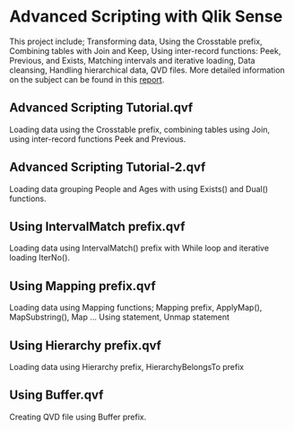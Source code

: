 # Advanced Scripting with Qlik Sense
This project include; Transforming data, Using the Crosstable prefix, Combining tables with Join and Keep, Using inter-record functions: Peek, Previous, and Exists, Matching intervals and iterative loading, Data cleansing, Handling hierarchical data, QVD files. More detailed information on the subject can be found in this [report](https://github.com/celebiFatih/AdvancedScripting/blob/main/Report-Basics%20of%20Scripting%20with%20Qlik%20Sense.pdf).
## Advanced Scripting Tutorial.qvf
Loading data using the Crosstable prefix, combining tables using Join, using inter-record functions Peek and Previous.
## Advanced Scripting Tutorial-2.qvf
Loading data grouping People and Ages with using Exists() and Dual() functions.
## Using IntervalMatch prefix.qvf
Loading data using IntervalMatch() prefix with While loop and iterative loading IterNo().
## Using Mapping prefix.qvf
Loading data using Mapping functions; Mapping prefix, ApplyMap(), MapSubstring(), Map … Using statement, Unmap statement
## Using Hierarchy prefix.qvf
Loading data using Hierarchy prefix, HierarchyBelongsTo prefix
## Using Buffer.qvf
Creating QVD file using Buffer prefix.
